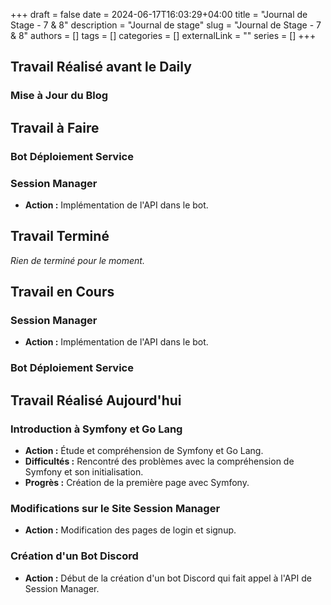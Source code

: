 +++ 
draft = false
date = 2024-06-17T16:03:29+04:00
title = "Journal de Stage - 7 & 8"
description = "Journal de stage"
slug = "Journal de Stage - 7 & 8"
authors = []
tags = []
categories = []
externalLink = ""
series = []
+++

## Travail Réalisé avant le Daily

### Mise à Jour du Blog

## Travail à Faire

### Bot Déploiement Service

### Session Manager
- **Action :** Implémentation de l'API dans le bot.

## Travail Terminé

*Rien de terminé pour le moment.*

## Travail en Cours

### Session Manager
- **Action :** Implémentation de l'API dans le bot.

### Bot Déploiement Service

## Travail Réalisé Aujourd'hui

### Introduction à Symfony et Go Lang
- **Action :** Étude et compréhension de Symfony et Go Lang.
- **Difficultés :** Rencontré des problèmes avec la compréhension de Symfony et son initialisation.
- **Progrès :** Création de la première page avec Symfony.

### Modifications sur le Site Session Manager
- **Action :** Modification des pages de login et signup.

### Création d'un Bot Discord
- **Action :** Début de la création d'un bot Discord qui fait appel à l'API de Session Manager.